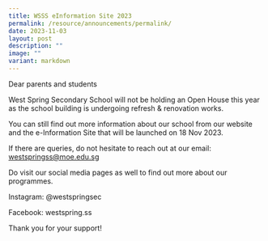```yaml
---
title: WSSS eInformation Site 2023
permalink: /resource/announcements/permalink/
date: 2023-11-03
layout: post
description: ""
image: ""
variant: markdown
---
```

Dear parents and students

West Spring Secondary School will not be holding an Open House this year as the school building is undergoing refresh & renovation works. 

You can still find out more information about our school from our website and the e-Information Site that will be launched on 18 Nov 2023. 

If there are queries, do not hesitate to reach out at our email: westspringss@moe.edu.sg

Do visit our social media pages as well to find out more about our programmes. 

Instagram: @westspringsec

Facebook: westspring.ss

Thank you for your support!